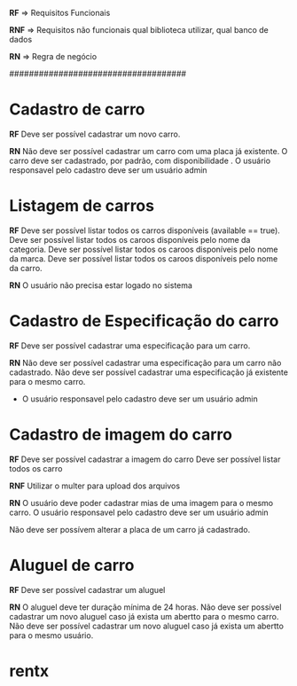 **RF** => Requisitos Funcionais

**RNF** => Requisitos não funcionais
qual biblioteca utilizar,  qual banco de dados


**RN** => Regra de negócio

####################################

# Cadastro de carro
**RF**
Deve ser possível cadastrar um novo carro.

**RN** 
Não deve ser possível cadastrar um carro com uma placa já existente.
O carro deve ser cadastrado, por padrão, com disponibilidade .
O usuário responsavel pelo cadastro deve ser um usuário admin

# Listagem de carros
**RF**
Deve ser possível listar todos os carros disponíveis (available == true).
Deve ser possível listar todos os caroos disponíveis pelo nome da categoria.
Deve ser possível listar todos os caroos disponíveis pelo nome da marca.
Deve ser possível listar todos os caroos disponíveis pelo nome da carro.


**RN**
O usuário não precisa estar logado no sistema

# Cadastro de Especificação do carro
**RF**
Deve ser possível cadastrar uma especificação para um carro.

**RN**
Não deve ser possível cadastrar uma especificação para um carro não cadastrado.
Não deve ser possível cadastrar uma especificação já existente para o mesmo carro.
* O usuário responsavel pelo cadastro deve ser um usuário admin

# Cadastro de imagem do carro
**RF**
Deve ser possível cadastrar a imagem do carro
Deve ser possível listar todos os carro

**RNF** 
Utilizar o multer para upload dos arquivos

**RN**
O usuário deve poder cadastrar mias de uma imagem para o mesmo carro.
O usuário responsavel pelo cadastro deve ser um usuário admin


Não deve ser possívem alterar a placa de um carro já cadastrado.


# Aluguel de carro
**RF**
Deve ser possível cadastrar um aluguel

**RN**
O aluguel deve ter duração mínima de 24 horas.
Não deve ser possível cadastrar um novo aluguel caso já exista um abertto para o mesmo carro.
Não deve ser possível cadastrar um novo aluguel caso já exista um abertto para o mesmo usuário.
# rentx
